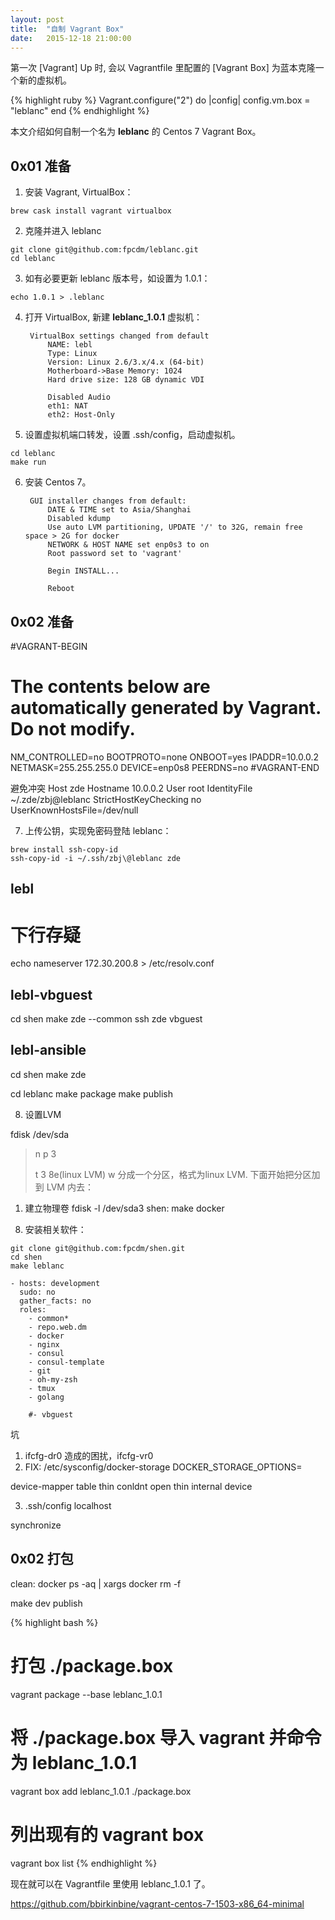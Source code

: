 ```yaml
---
layout: post
title:  "自制 Vagrant Box"
date:   2015-12-18 21:00:00
---
```


第一次 [Vagrant] Up 时, 会以 Vagrantfile 里配置的 [Vagrant Box] 为蓝本克隆一个新的虚拟机。

{% highlight ruby %}
Vagrant.configure("2") do |config|
  config.vm.box = "leblanc"
end
{% endhighlight %}

本文介绍如何自制一个名为 **leblanc** 的 Centos 7 Vagrant Box。


## 0x01 准备

1. 安装 Vagrant, VirtualBox：
```
brew cask install vagrant virtualbox
```

2. 克隆并进入 leblanc
```
git clone git@github.com:fpcdm/leblanc.git
cd leblanc
```

3. 如有必要更新 leblanc 版本号，如设置为 1.0.1：

```
echo 1.0.1 > .leblanc
```

4. 打开 VirtualBox, 新建 **leblanc_1.0.1** 虚拟机：

		VirtualBox settings changed from default
			NAME: lebl
			Type: Linux
			Version: Linux 2.6/3.x/4.x (64-bit)
			Motherboard->Base Memory: 1024
			Hard drive size: 128 GB dynamic VDI

			Disabled Audio
            eth1: NAT
            eth2: Host-Only

5. 设置虚拟机端口转发，设置 .ssh/config，启动虚拟机。

```
cd leblanc
make run
```

6. 安装 Centos 7。

		GUI installer changes from default:
			DATE & TIME set to Asia/Shanghai
			Disabled kdump
			Use auto LVM partitioning, UPDATE '/' to 32G, remain free space > 2G for docker
			NETWORK & HOST NAME set enp0s3 to on
			Root password set to 'vagrant'

            Begin INSTALL...

			Reboot

## 0x02 准备



#VAGRANT-BEGIN
# The contents below are automatically generated by Vagrant. Do not modify.
NM_CONTROLLED=no
BOOTPROTO=none
ONBOOT=yes
IPADDR=10.0.0.2
NETMASK=255.255.255.0
DEVICE=enp0s8
PEERDNS=no
#VAGRANT-END

避免冲突
Host zde
     Hostname 10.0.0.2
     User root
     IdentityFile ~/.zde/zbj@leblanc
     StrictHostKeyChecking no
     UserKnownHostsFile=/dev/null


7. 上传公钥，实现免密码登陆 leblanc：

```
brew install ssh-copy-id
ssh-copy-id -i ~/.ssh/zbj\@leblanc zde
```

## lebl

# 下行存疑
echo nameserver 172.30.200.8 > /etc/resolv.conf


## lebl-vbguest

cd shen
make zde --common
ssh zde vbguest

## lebl-ansible

cd shen
make zde

cd leblanc
make package
make publish









8. 设置LVM

fdisk /dev/sda
>n
>p
>3
>
>
>t
>3
>8e(linux LVM)
>w
分成一个分区，格式为linux LVM. 下面开始把分区加到 LVM 内去：

1. 建立物理卷
fdisk -l /dev/sda3
shen: make docker
<!-- partprobe -->

<!-- pvcreate /dev/sda3 -->
<!-- vgcreate cloud /dev/sda3 -->

<!-- 2.把新物理卷加入到卷组中去 -->
<!-- vgextend centos /dev/sda3 -->

<!-- INSTALL VBGuest -->
<!-- leblanc:/usr/local/sbin/vbguest -->



8. 安装相关软件：
```
git clone git@github.com:fpcdm/shen.git
cd shen
make leblanc

- hosts: development
  sudo: no
  gather_facts: no
  roles:
    - common*
    - repo.web.dm
    - docker
    - nginx
    - consul
    - consul-template
    - git
    - oh-my-zsh
    - tmux
    - golang

    #- vbguest
```

坑
1. ifcfg-dr0 造成的困扰，ifcfg-vr0
2. FIX: /etc/sysconfig/docker-storage
DOCKER_STORAGE_OPTIONS=

device-mapper table thin conldnt open thin internal device

3. .ssh/config
localhost

synchronize


## 0x02 打包

clean:
docker ps -aq | xargs docker rm -f


make dev publish

{% highlight bash %}
# 打包 ./package.box
vagrant package --base leblanc_1.0.1
# 将 ./package.box 导入 vagrant 并命令为 leblanc_1.0.1
vagrant box add leblanc_1.0.1 ./package.box

# 列出现有的 vagrant box
vagrant box list
{% endhighlight %}

现在就可以在 Vagrantfile 里使用 leblanc_1.0.1 了。


https://github.com/bbirkinbine/vagrant-centos-7-1503-x86_64-minimal
